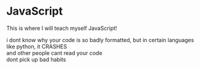# JavaScript
This is where I will teach myself JavaScript!

i dont know why your code is so badly formatted, but in certain languages like python, it CRASHES<br>
and other people cant read your code<br>
dont pick up bad habits
